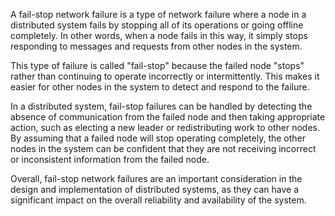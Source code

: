 A fail-stop network failure is a type of network failure where a node in a distributed system fails by stopping all of its operations or going offline completely. In other words, when a node fails in this way, it simply stops responding to messages and requests from other nodes in the system.

This type of failure is called "fail-stop" because the failed node "stops" rather than continuing to operate incorrectly or intermittently. This makes it easier for other nodes in the system to detect and respond to the failure.

In a distributed system, fail-stop failures can be handled by detecting the absence of communication from the failed node and then taking appropriate action, such as electing a new leader or redistributing work to other nodes. By assuming that a failed node will stop operating completely, the other nodes in the system can be confident that they are not receiving incorrect or inconsistent information from the failed node.

Overall, fail-stop network failures are an important consideration in the design and implementation of distributed systems, as they can have a significant impact on the overall reliability and availability of the system.
